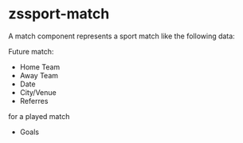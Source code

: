 # zssport-match

A match component represents a sport match like the following data:

Future match:

- Home Team
- Away Team
- Date
- City/Venue
- Referres

for a played match

- Goals
